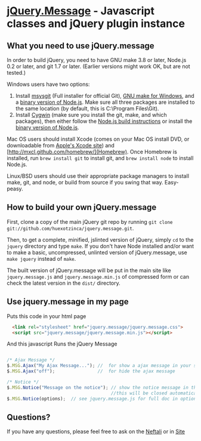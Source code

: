 [jQuery.Message](http://github.com/huexotzinca/jquery.message) - Javascript classes and jQuery plugin instance
==================================================

What you need to use jQuery.message
--------------------------------------

In order to build jQuery, you need to have GNU make 3.8 or later, Node.js 0.2 or later, and git 1.7 or later.
(Earlier versions might work OK, but are not tested.)

Windows users have two options:

1. Install [msysgit](https://code.google.com/p/msysgit/) (Full installer for official Git),
   [GNU make for Windows](http://gnuwin32.sourceforge.net/packages/make.htm), and a
   [binary version of Node.js](http://node-js.prcn.co.cc/). Make sure all three packages are installed to the same
   location (by default, this is C:\Program Files\Git).
2. Install [Cygwin](http://cygwin.com/) (make sure you install the git, make, and which packages), then either follow
   the [Node.js build instructions](https://github.com/ry/node/wiki/Building-node.js-on-Cygwin-%28Windows%29) or install
   the [binary version of Node.js](http://node-js.prcn.co.cc/).

Mac OS users should install Xcode (comes on your Mac OS install DVD, or downloadable from
[Apple's Xcode site](http://developer.apple.com/technologies/xcode.html)) and
[http://mxcl.github.com/homebrew/](Homebrew). Once Homebrew is installed, run `brew install git` to install git,
and `brew install node` to install Node.js.

Linux/BSD users should use their appropriate package managers to install make, git, and node, or build from source
if you swing that way. Easy-peasy.


How to build your own jQuery.message
----------------------------

First, clone a copy of the main jQuery git repo by running `git clone git://github.com/huexotzinca/jquery.message.git`.

Then, to get a complete, minified, jslinted version of jQuery, simply `cd` to the `jquery` directory and type
`make`. If you don't have Node installed and/or want to make a basic, uncompressed, unlinted version of jQuery.message, use
`make jquery` instead of `make`.

The built version of jQuery.message will be put in the main site like `jquery.message.js` and `jquery.message.min.js` of compressed form or can check the latest version in the `dist/` directory.


Use jquery.message in my page
---------------------------------

Puts this code in your html page

```html
  <link rel="stylesheet" href="jquery.message/jquery.message.css">
  <script src="jquery.message/jquery.message.min.js"></script>
```
And this javascript Runs the jQuery Message

```javascript

/* Ajax Message */
$.MSG.Ajax("My Ajax Message..."); //  for show a ajax message in your site
$.MSG.Ajax("off");                //  for hide the ajax message

/* Notice */
$.MSG.Notice("Message on the notice"); // show the notice message in the site and 
                                       //this will be closed automaticatly after 6 seconds
$.MSG.Notice(options);  // see jquery.message.js for full doc in options 
```

Questions?
----------

If you have any questions, please feel free to ask on the
[Neftali](mailto:hello@neftalibautista.com) or in [Site](http://www.neftalibautista.com)


